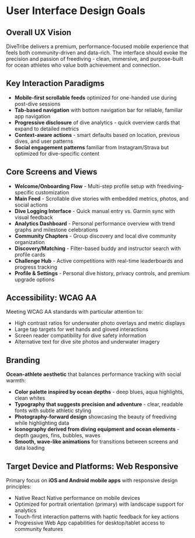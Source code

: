 # User Interface Design Goals

## Overall UX Vision

DiveTribe delivers a premium, performance-focused mobile experience that feels both community-driven and data-rich. The interface should evoke the precision and passion of freediving - clean, immersive, and purpose-built for ocean athletes who value both achievement and connection.

## Key Interaction Paradigms

- **Mobile-first scrollable feeds** optimized for one-handed use during post-dive sessions
- **Tab-based navigation** with bottom navigation bar for reliable, familiar app navigation
- **Progressive disclosure** of dive analytics - quick overview cards that expand to detailed metrics
- **Context-aware actions** - smart defaults based on location, previous dives, and user patterns
- **Social engagement patterns** familiar from Instagram/Strava but optimized for dive-specific content

## Core Screens and Views

- **Welcome/Onboarding Flow** - Multi-step profile setup with freediving-specific customization
- **Main Feed** - Scrollable dive stories with embedded metrics, photos, and social actions
- **Dive Logging Interface** - Quick manual entry vs. Garmin sync with visual feedback
- **Analytics Dashboard** - Personal performance overview with trend graphs and milestone celebrations
- **Community Chapters** - Group discovery and local dive community organization
- **Discovery/Matching** - Filter-based buddy and instructor search with profile cards
- **Challenge Hub** - Active competitions with real-time leaderboards and progress tracking
- **Profile & Settings** - Personal dive history, privacy controls, and premium upgrade options

## Accessibility: WCAG AA

Meeting WCAG AA standards with particular attention to:

- High contrast ratios for underwater photo overlays and metric displays
- Large tap targets for wet hands and gloved interactions
- Screen reader compatibility for dive safety information
- Alternative text for dive site photos and underwater imagery

## Branding

**Ocean-athlete aesthetic** that balances performance tracking with social warmth:

- **Color palette inspired by ocean depths** - deep blues, aqua highlights, clean whites
- **Typography that suggests precision and adventure** - clear, readable fonts with subtle athletic styling
- **Photography-forward design** showcasing the beauty of freediving while highlighting data
- **Iconography derived from diving equipment and ocean elements** - depth gauges, fins, bubbles, waves
- **Smooth, wave-like animations** for transitions between screens and data loading

## Target Device and Platforms: Web Responsive

Primary focus on **iOS and Android mobile apps** with responsive design principles:

- Native React Native performance on mobile devices
- Optimized for portrait orientation (primary) with landscape support for analytics
- Touch-first interaction patterns with haptic feedback for key actions
- Progressive Web App capabilities for desktop/tablet access to community features
